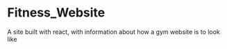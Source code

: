 # Fitness_Website
 A site built with react, with information about how a gym website is to look like

